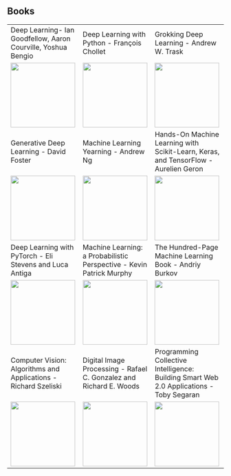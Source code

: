 ## Books

<table>
  <tr>
     <td>Deep Learning- Ian Goodfellow, Aaron Courville, Yoshua Bengio</td>
     <td>Deep Learning with Python - François Chollet</td>
     <td>Grokking Deep Learning - Andrew W. Trask </td>
  </tr>
  
  <tr>
    <td><img src="https://github.com/sksoumik/AI-resources/blob/master/static/deep_learning.jpg" width=150></td>
    <td><img src="https://github.com/sksoumik/AI-resources/blob/master/static/francois_chollet.jpg" width=150></td>
    <td><img src="https://github.com/sksoumik/AI-resources/blob/master/static/grokking.jpeg" width=150></td>
  </tr>

  <tr>
     <td>Generative Deep Learning - David Foster</td>
     <td>Machine Learning Yearning - Andrew Ng</td>
     <td>Hands-On Machine Learning with Scikit-Learn, Keras, and TensorFlow - Aurelien Geron </td>
  </tr>
  
  <tr>
    <td><img src="https://github.com/sksoumik/AI-resources/blob/master/static/david_foster.jpg" width=150></td>
    <td><img src="https://github.com/sksoumik/AI-resources/blob/master/static/yearnig.jpg" width=150></td>
    <td><img src="https://github.com/sksoumik/AI-resources/blob/master/static/hands-on.jpg" width=150></td>
  </tr>

  <tr>
     <td>Deep Learning with PyTorch - Eli Stevens and Luca Antiga </td>
     <td>Machine Learning: a Probabilistic Perspective - Kevin Patrick Murphy</td>
     <td>The Hundred-Page Machine Learning Book - Andriy Burkov </td>
  </tr>
  
  <tr>
    <td><img src="https://github.com/sksoumik/AI-resources/blob/master/static/pytorch.jpeg" width=150></td>
    <td><img src="https://github.com/sksoumik/AI-resources/blob/master/static/kevin_patrick.jpg" width=150></td>
    <td><img src="https://github.com/sksoumik/AI-resources/blob/master/static/burkov.jpg" width=150></td>
  </tr>

  <tr>
     <td>Computer Vision: Algorithms and Applications - Richard Szeliski </td>
     <td>Digital Image Processing - Rafael C. Gonzalez and Richard E. Woods</td>
     <td>Programming Collective Intelligence: Building Smart Web 2.0 Applications - Toby Segaran</td>
  </tr>
  
  <tr>
    <td><img src="https://github.com/sksoumik/AI-resources/blob/master/static/computer_vision.jpg" width=150></td>
    <td><img src="https://github.com/sksoumik/AI-resources/blob/master/static/digital_image_processing.jpg" width=150></td>
    <td><img src="https://github.com/sksoumik/AI-resources/blob/master/static/collective_intelligence.jpg" width=150></td>
  </tr>


 </table>

